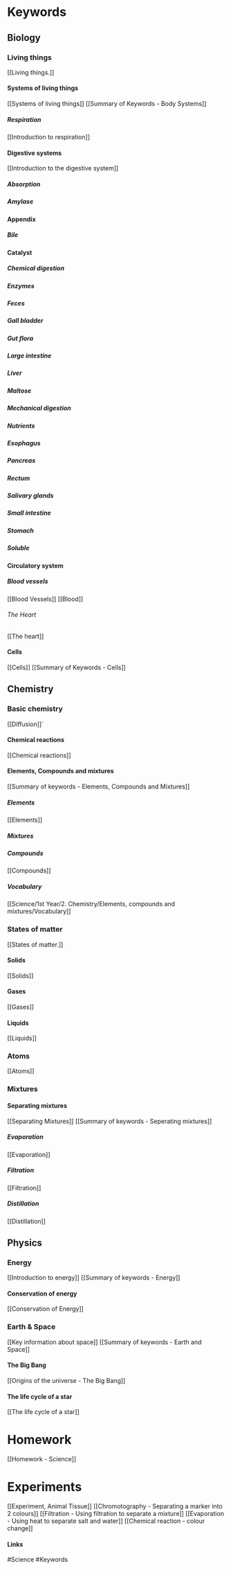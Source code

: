 # Keywords

## Biology

### Living things
[[Living things.]]

#### Systems of living things
[[Systems of living things]]
[[Summary of Keywords - Body Systems]]

##### Respiration
[[Introduction to respiration]]

#### Digestive systems
[[Introduction to the digestive system]]

##### Absorption

##### Amylase

#### Appendix

##### Bile

#### Catalyst

##### Chemical digestion

##### Enzymes

##### Feces

##### Gall bladder

##### Gut flora

##### Large intestine

##### Liver

##### Maltose

##### Mechanical digestion

##### Nutrients

##### Esophagus

##### Pancreas

##### Rectum

##### Salivary glands

##### Small intestine

##### Stomach

##### Soluble

#### Circulatory system

##### Blood vessels
[[Blood Vessels]]
[[Blood]]

###### The Heart
[[The heart]]

#### Cells
[[Cells]]
[[Summary of Keywords - Cells]]

## Chemistry

### Basic chemistry
[[Diffusion]]`

#### Chemical reactions
[[Chemical reactions]]

#### Elements, Compounds and mixtures
[[Summary of keywords - Elements, Compounds and Mixtures]]

##### Elements
[[Elements]]

##### Mixtures

##### Compounds
[[Compounds]]

##### Vocabulary
[[Science/1st Year/2. Chemistry/Elements, compounds and mixtures/Vocabulary]]

### States of matter
[[States of matter.]]

#### Solids
[[Solids]]

#### Gases
[[Gases]]

#### Liquids
[[Liquids]]

### Atoms
[[Atoms]]

### Mixtures

#### Separating mixtures
[[Separating Mixtures]]
[[Summary of keywords - Seperating mixtures]]

##### Evaporation
[[Evaporation]]

##### Filtration
[[Filtration]]

##### Distillation
[[Distillation]]

## Physics

### Energy
[[Introduction to energy]]
[[Summary of keywords - Energy]]

#### Conservation of energy

[[Conservation of Energy]]

### Earth & Space
[[Key information about space]]
[[Summary of keywords - Earth and Space]]

#### The Big Bang
[[Origins of the universe - The Big Bang]]

#### The life cycle of a star
[[The life cycle of a star]]

# Homework
[[Homework - Science]]

# Experiments
[[Experiment, Animal Tissue]]
[[Chromotography - Separating a marker into 2 colours]]
[[Filtration - Using filtration to separate a mixture]]
[[Evaporation - Using heat to separate salt and water]]
[[Chemical reaction - colour change]]

#### Links
#Science #Keywords 